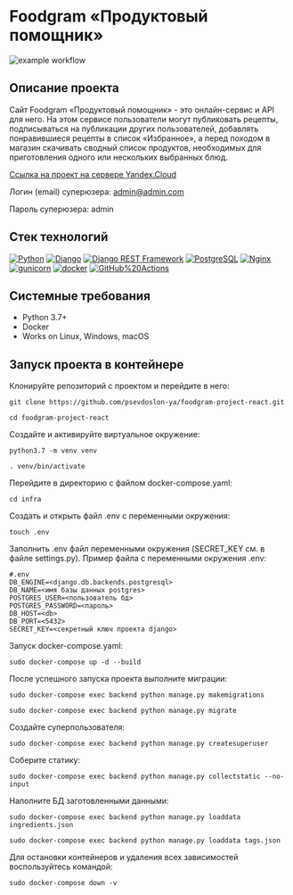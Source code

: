 # Foodgram «Продуктовый помощник» 
![example workflow](https://github.com/psevdoslon-ya/foodgram-project-react/actions/workflows/foodgram_workflow.yml/badge.svg)

## Описание проекта
Cайт Foodgram «Продуктовый помощник» - это онлайн-сервис и API для него. На этом сервисе пользователи могут публиковать рецепты, подписываться на публикации других пользователей, добавлять понравившиеся рецепты в список «Избранное», а перед походом в магазин скачивать сводный список продуктов, необходимых для приготовления одного или нескольких выбранных блюд.

[Ссылка на проект на сервере Yandex.Cloud](http://51.250.8.234/)

Логин (email) суперюзера: admin@admin.com

Пароль суперюзера: admin

## Стек технологий
[![Python](https://img.shields.io/badge/-Python-464646?style=flat-square&logo=Python)](https://www.python.org/)
[![Django](https://img.shields.io/badge/-Django-464646?style=flat-square&logo=Django)](https://www.djangoproject.com/)
[![Django REST Framework](https://img.shields.io/badge/-Django%20REST%20Framework-464646?style=flat-square&logo=Django%20REST%20Framework)](https://www.django-rest-framework.org/)
[![PostgreSQL](https://img.shields.io/badge/-PostgreSQL-464646?style=flat-square&logo=PostgreSQL)](https://www.postgresql.org/)
[![Nginx](https://img.shields.io/badge/-NGINX-464646?style=flat-square&logo=NGINX)](https://nginx.org/ru/)
[![gunicorn](https://img.shields.io/badge/-gunicorn-464646?style=flat-square&logo=gunicorn)](https://gunicorn.org/)
[![docker](https://img.shields.io/badge/-Docker-464646?style=flat-square&logo=docker)](https://www.docker.com/)
[![GitHub%20Actions](https://img.shields.io/badge/-GitHub%20Actions-464646?style=flat-square&logo=GitHub%20actions)](https://github.com/features/actions)

## Системные требования
- Python 3.7+
- Docker
- Works on Linux, Windows, macOS

## Запуск проекта в контейнере
Клонируйте репозиторий с проектом и перейдите в него:
```
git clone https://github.com/psevdoslon-ya/foodgram-project-react.git

cd foodgram-project-react
```
Создайте и активируйте виртуальное окружение:
```
python3.7 -m venv venv

. venv/bin/activate
```
Перейдите в директорию с файлом docker-compose.yaml:
```
cd infra
```
Cоздать и открыть файл .env с переменными окружения:
```
touch .env
```
Заполнить .env файл переменными окружения (SECRET_KEY см. в файле settings.py). 
Пример файла с переменными окружения .env:
```
#.env
DB_ENGINE=<django.db.backends.postgresql>
DB_NAME=<имя базы данных postgres>
POSTGRES_USER=<пользователь бд>
POSTGRES_PASSWORD=<пароль>
DB_HOST=<db>
DB_PORT=<5432>
SECRET_KEY=<секретный ключ проекта django>
```
Запуск docker-compose.yaml:
```
sudo docker-compose up -d --build
```
После успешного запуска проекта выполните миграции:
```
sudo docker-compose exec backend python manage.py makemigrations

sudo docker-compose exec backend python manage.py migrate
```
Создайте суперпользователя:
```
sudo docker-compose exec backend python manage.py createsuperuser
```
Соберите статику:
```
sudo docker-compose exec backend python manage.py collectstatic --no-input 
```
Наполните БД заготовленными данными:
```
sudo docker-compose exec backend python manage.py loaddata ingredients.json

sudo docker-compose exec backend python manage.py loaddata tags.json
```
Для остановки контейнеров и удаления всех зависимостей воспользуйтесь командой:
```
sudo docker-compose down -v
```